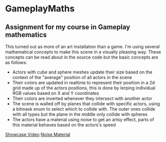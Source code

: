 # GameplayMaths

## Assignment for my course in Gameplay mathematics

This turned out as more of an art installation than a game. I'm using several mathematical concepts to make this scene in a visually pleasing way. These concepts can be read about in the source code but the basic concepts are as follows:

- Actors with cube and sphere meshes update their size based on the context of the "average" position of all actors in the scene
- Their colors are updated in realtime to represent their position in a 2d grid made up of the actors positions, this is done by lerping individual RGB values based on X and Y coordinates
- Their colors are inverted whenever they intersect with another actor
- The scene is walled off by planes that collide with specific actors, using a bitmask enum to select which to collide with. The outer ones collide with all types but the plane in the middle only collide with spheres
- The actors have a material using noise to get an artsy effect, parts of this material behaves based on the actors's speed

[Showcase Video](https://youtu.be/5GwJaHBKHzg)
[Noise Material](https://blueprintue.com/blueprint/k40kucf_/)
